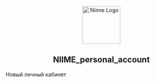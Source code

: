 <p align="center">
  <a href="https://www.niime.ru/" target="_blank">
    <img alt="Niime Logo" width="100" src="https://www.niime.ru/local/templates/niime/public/images/temp/logo.svg">
  </a>
</p>
<h2 align="center">NIIME_personal_account</h2>

Новый личный кабинет

